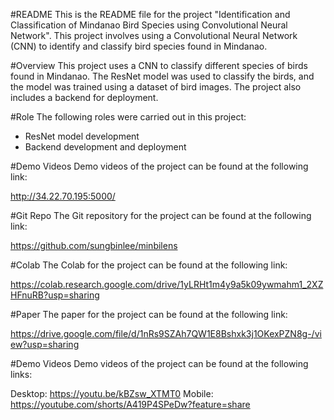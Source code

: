 #README
This is the README file for the project "Identification and Classification of Mindanao Bird Species using Convolutional Neural Network". This project involves using a Convolutional Neural Network (CNN) to identify and classify bird species found in Mindanao.

#Overview
This project uses a CNN to classify different species of birds found in Mindanao. The ResNet model was used to classify the birds, and the model was trained using a dataset of bird images. The project also includes a backend for deployment.

#Role
The following roles were carried out in this project:

- ResNet model development
- Backend development and deployment

#Demo Videos
Demo videos of the project can be found at the following link:

http://34.22.70.195:5000/

#Git Repo
The Git repository for the project can be found at the following link:

https://github.com/sungbinlee/minbilens

#Colab
The Colab for the project can be found at the following link:

https://colab.research.google.com/drive/1yLRHt1m4y9a5k09ywmahm1_2XZHFnuRB?usp=sharing

#Paper
The paper for the project can be found at the following link:

https://drive.google.com/file/d/1nRs9SZAh7QW1E8Bshxk3j1OKexPZN8g-/view?usp=sharing

#Demo Videos
Demo videos of the project can be found at the following links:

Desktop: https://youtu.be/kBZsw_XTMT0
Mobile: https://youtube.com/shorts/A419P4SPeDw?feature=share
